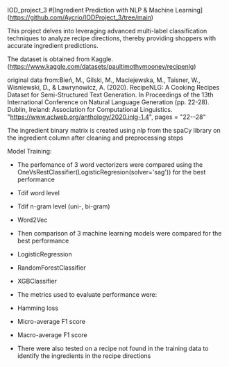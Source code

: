 IOD_project_3 
#[Ingredient Prediction with NLP & Machine Learning] (https://github.com/Aycrio/IODProject_3/tree/main)

This project delves into leveraging advanced multi-label classification techniques to analyze recipe directions, thereby providing shoppers with accurate ingredient predictions.

The dataset is obtained from Kaggle. (https://www.kaggle.com/datasets/paultimothymooney/recipenlg)

original data from:Bień, M., Gilski, M., Maciejewska, M., Taisner, W., Wisniewski, D., & Lawrynowicz, A. (2020). RecipeNLG: A Cooking Recipes Dataset for Semi-Structured Text Generation. In Proceedings of the 13th International Conference on Natural Language Generation (pp. 22-28). Dublin, Ireland: Association for Computational Linguistics. "https://www.aclweb.org/anthology/2020.inlg-1.4", pages = "22--28"


The ingredient binary matrix is created using nlp from the spaCy library on the ingredient column after cleaning and preprocessing steps

Model Training:
* The perfomance of 3 word vectorizers were compared using the OneVsRestClassifier(LogisticRegresion(solver='sag')) for the best performance
*   Tdif word level
*   Tdif n-gram level (uni-, bi-gram)
*   Word2Vec

* Then comparison of 3 machine learning models were compared for the best performance
*   LogisticRegression
*   RandomForestClassifier
*   XGBClassifier

* The metrics used to evaluate performance were:
*   Hamming loss
*   Micro-average F1 score
*   Macro-average F1 score
*   There were also tested on a recipe not found in the training data to identify the ingredients in the recipe directions


